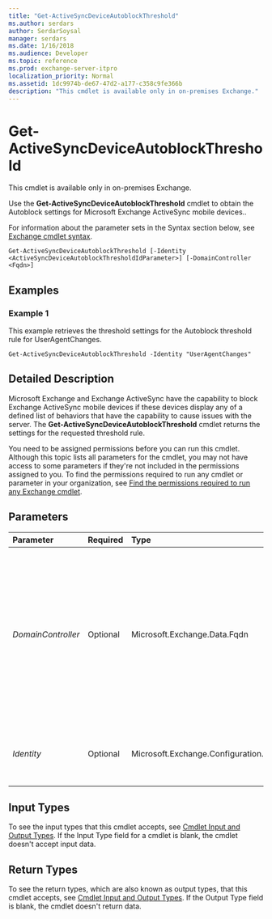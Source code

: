 ```yaml
---
title: "Get-ActiveSyncDeviceAutoblockThreshold"
ms.author: serdars
author: SerdarSoysal
manager: serdars
ms.date: 1/16/2018
ms.audience: Developer
ms.topic: reference
ms.prod: exchange-server-itpro
localization_priority: Normal
ms.assetid: 1dc9974b-de67-47d2-a177-c358c9fe366b
description: "This cmdlet is available only in on-premises Exchange."
---
```


# Get-ActiveSyncDeviceAutoblockThreshold

This cmdlet is available only in on-premises Exchange. 
  
Use the **Get-ActiveSyncDeviceAutoblockThreshold** cmdlet to obtain the Autoblock settings for Microsoft Exchange ActiveSync mobile devices..
  
For information about the parameter sets in the Syntax section below, see [Exchange cmdlet syntax](https://technet.microsoft.com/library/bb123552.aspx). 
  
```
Get-ActiveSyncDeviceAutoblockThreshold [-Identity <ActiveSyncDeviceAutoblockThresholdIdParameter>] [-DomainController <Fqdn>]

```

## Examples
<a name="Examples"> </a>

### Example 1

This example retrieves the threshold settings for the Autoblock threshold rule for UserAgentChanges.
  
```
Get-ActiveSyncDeviceAutoblockThreshold -Identity "UserAgentChanges"
```

## Detailed Description
<a name="DetailedDescription"> </a>

Microsoft Exchange and Exchange ActiveSync have the capability to block Exchange ActiveSync mobile devices if these devices display any of a defined list of behaviors that have the capability to cause issues with the server. The **Get-ActiveSyncDeviceAutoblockThreshold** cmdlet returns the settings for the requested threshold rule.
  
You need to be assigned permissions before you can run this cmdlet. Although this topic lists all parameters for the cmdlet, you may not have access to some parameters if they're not included in the permissions assigned to you. To find the permissions required to run any cmdlet or parameter in your organization, see [Find the permissions required to run any Exchange cmdlet](https://technet.microsoft.com/library/mt432940.aspx).
  
## Parameters
<a name="DetailedDescription"> </a>

|**Parameter**|**Required**|**Type**|**Description**|
|:-----|:-----|:-----|:-----|
| _DomainController_ <br/> |Optional  <br/> |Microsoft.Exchange.Data.Fqdn  <br/> |The _DomainController_ parameter specifies the domain controller that's used by this cmdlet to read data from or write data to Active Directory. You identify the domain controller by its fully qualified domain name (FQDN). For example, `dc01.contoso.com`.  <br/> |
| _Identity_ <br/> |Optional  <br/> |Microsoft.Exchange.Configuration.Tasks.ActiveSyncDeviceAutoblockThresholdIdParameter  <br/> |The _Identity_ parameter specifies the name of the Autoblock threshold rule. <br/> |
   
## Input Types
<a name="InputTypes"> </a>

To see the input types that this cmdlet accepts, see [Cmdlet Input and Output Types](http://go.microsoft.com/fwlink/p/?linkId=616387). If the Input Type field for a cmdlet is blank, the cmdlet doesn't accept input data. 
  
## Return Types
<a name="ReturnTypes"> </a>

To see the return types, which are also known as output types, that this cmdlet accepts, see [Cmdlet Input and Output Types](http://go.microsoft.com/fwlink/p/?linkId=616387). If the Output Type field is blank, the cmdlet doesn't return data. 
  

